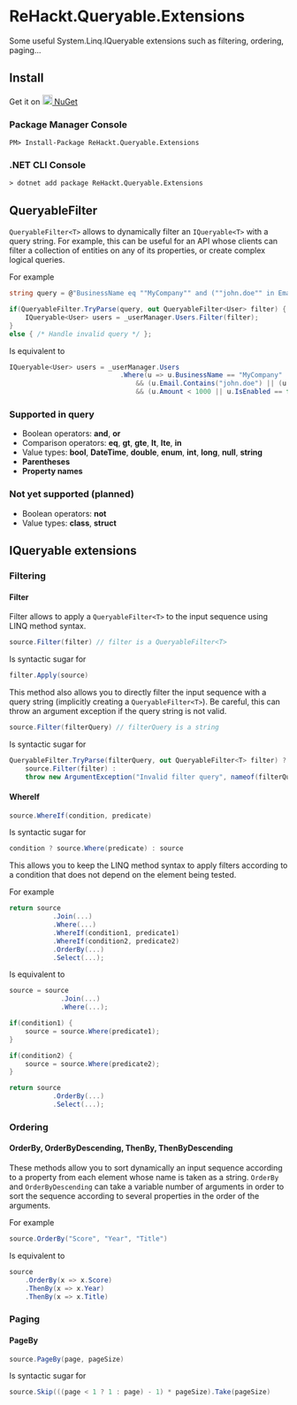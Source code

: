 # ReHackt.Queryable.Extensions
Some useful System.Linq.IQueryable extensions such as filtering, ordering, paging...

## Install

Get it on <a href="https://www.nuget.org/packages/ReHackt.Queryable.Extensions"><img src="https://www.nuget.org/Content/gallery/img/default-package-icon.svg" height=18 style="height:18px;" /> NuGet</a>

### Package Manager Console

```
PM> Install-Package ReHackt.Queryable.Extensions
```

### .NET CLI Console

```
> dotnet add package ReHackt.Queryable.Extensions
```

## QueryableFilter

`QueryableFilter<T>` allows to dynamically filter an `IQueryable<T>` with a query string. For example, this can be useful for an API whose clients can filter a collection of entities on any of its properties, or create complex logical queries.

For example

``` csharp
string query = @"BusinessName eq ""MyCompany"" and (""john.doe"" in Email or (FirstName eq ""John"" and LastName eq ""Doe"")) and (Amount lt 1000 or IsEnabled eq false)";

if(QueryableFilter.TryParse(query, out QueryableFilter<User> filter) {
    IQueryable<User> users = _userManager.Users.Filter(filter);
}
else { /* Handle invalid query */ };
```

Is equivalent to

``` csharp
IQueryable<User> users = _userManager.Users
                            .Where(u => u.BusinessName == "MyCompany"
                                && (u.Email.Contains("john.doe") || (u.FirstName == "John" && u.LastName == "Doe"))
                                && (u.Amount < 1000 || u.IsEnabled == false);
```

### Supported in query

* Boolean operators: **and**, **or**
* Comparison operators: **eq**, **gt**, **gte**, **lt**, **lte**, **in**
* Value types: **bool**, **DateTime**, **double**, **enum**, **int**, **long**, **null**, **string**
* **Parentheses**
* **Property names**

### Not yet supported (planned)

* Boolean operators: **not**
* Value types: **class**, **struct**

## IQueryable extensions

### Filtering

#### Filter

Filter allows to apply a `QueryableFilter<T>` to the input sequence using LINQ method syntax.

``` csharp
source.Filter(filter) // filter is a QueryableFilter<T>
```

Is syntactic sugar for

``` csharp
filter.Apply(source)
```

This method also allows you to directly filter the input sequence with a query string (implicitly creating a `QueryableFilter<T>`). Be careful, this can throw an argument exception if the query string is not valid.

``` csharp
source.Filter(filterQuery) // filterQuery is a string
```

Is syntactic sugar for

``` csharp
QueryableFilter.TryParse(filterQuery, out QueryableFilter<T> filter) ?
    source.Filter(filter) :
    throw new ArgumentException("Invalid filter query", nameof(filterQuery))
```

#### WhereIf

``` csharp
source.WhereIf(condition, predicate)
```

Is syntactic sugar for

``` csharp
condition ? source.Where(predicate) : source
```

This allows you to keep the LINQ method syntax to apply filters according to a condition that does not depend on the element being tested.

For example

``` csharp
return source
           .Join(...)
           .Where(...)
           .WhereIf(condition1, predicate1)
           .WhereIf(condition2, predicate2)
           .OrderBy(...)
           .Select(...);
```

Is equivalent to

``` csharp
source = source
             .Join(...)
             .Where(...);

if(condition1) {
    source = source.Where(predicate1);
} 

if(condition2) {
    source = source.Where(predicate2);
}

return source
           .OrderBy(...)
           .Select(...);
```

### Ordering

#### OrderBy, OrderByDescending, ThenBy, ThenByDescending

These methods allow you to sort dynamically an input sequence according to a property from each element whose name is taken as a string. `OrderBy` and `OrderByDescending` can take a variable number of arguments in order to sort the sequence according to several properties in the order of the arguments.

For example

``` csharp
source.OrderBy("Score", "Year", "Title")
```

Is equivalent to

``` csharp
source
    .OrderBy(x => x.Score)
    .ThenBy(x => x.Year)
    .ThenBy(x => x.Title)
```

### Paging

#### PageBy

``` csharp
source.PageBy(page, pageSize)
```

Is syntactic sugar for

``` csharp
source.Skip(((page < 1 ? 1 : page) - 1) * pageSize).Take(pageSize)
```
